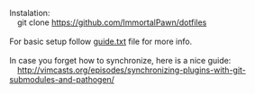 Instalation:
<br>
&emsp;git clone https://github.com/ImmortalPawn/dotfiles
<br>
<br>
For basic setup follow <u>guide.txt</u> file for more info.
<br>
<br>
In case you forget how to synchronize, here is a nice guide:
<br>
&emsp;http://vimcasts.org/episodes/synchronizing-plugins-with-git-submodules-and-pathogen/
